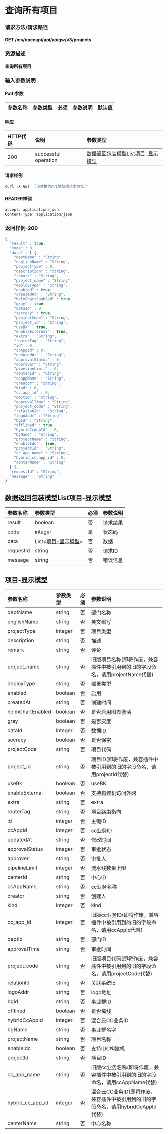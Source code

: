 # 查询所有项目

### 请求方法/请求路径

#### GET  /ms/openapi/api/apigw/v3/projects

### 资源描述

#### 查询所有项目

### 输入参数说明

#### Path参数

| 参数名称 | 参数类型 | 必须 | 参数说明 | 默认值 |
| :--- | :--- | :--- | :--- | :--- |


#### 响应

| HTTP代码 | 说明 | 参数类型 |
| :--- | :--- | :--- |
| 200 | successful operation | [数据返回包装模型List项目-显示模型](query-all-items.md) |

#### 请求样例

```javascript
curl -X GET '[请替换为API地址栏请求地址]'
```

#### HEADER样例

```javascript
accept: application/json
Content-Type: application/json
```

### 返回样例-200

```javascript
{
  "result" : true,
  "code" : 0,
  "data" : [ {
    "deptName" : "String",
    "englishName" : "String",
    "projectType" : 0,
    "description" : "String",
    "remark" : "String",
    "project_name" : "String",
    "deployType" : "String",
    "enabled" : true,
    "createdAt" : "String",
    "helmChartEnabled" : true,
    "gray" : true,
    "dataId" : 0,
    "secrecy" : true,
    "projectCode" : "String",
    "project_id" : "String",
    "useBk" : true,
    "enableExternal" : true,
    "extra" : "String",
    "routerTag" : "String",
    "id" : 0,
    "ccAppId" : 0,
    "updatedAt" : "String",
    "approvalStatus" : 0,
    "approver" : "String",
    "pipelineLimit" : 0,
    "centerId" : "String",
    "ccAppName" : "String",
    "creator" : "String",
    "kind" : 0,
    "cc_app_id" : 0,
    "deptId" : "String",
    "approvalTime" : "String",
    "project_code" : "String",
    "relationId" : "String",
    "logoAddr" : "String",
    "bgId" : "String",
    "offlined" : true,
    "hybridCcAppId" : 0,
    "bgName" : "String",
    "projectName" : "String",
    "enableIdc" : true,
    "projectId" : "String",
    "cc_app_name" : "String",
    "hybrid_cc_app_id" : 0,
    "centerName" : "String"
  } ],
  "requestId" : "String",
  "message" : "String"
}
```

## 数据返回包装模型List项目-显示模型

| 参数名称 | 参数类型 | 必须 | 参数说明 |
| :--- | :--- | :--- | :--- |
| result | boolean | 否 | 请求结果 |
| code | integer | 是 | 状态码 |
| data | List&lt;[项目-显示模型](query-all-items.md)&gt; | 否 | 数据 |
| requestId | string | 否 | 请求ID |
| message | string | 否 | 错误信息 |

## 项目-显示模型

| 参数名称 | 参数类型 | 必须 | 参数说明 |
| :--- | :--- | :--- | :--- |
| deptName | string | 否 | 部门名称 |
| englishName | string | 否 | 英文缩写 |
| projectType | integer | 否 | 项目类型 |
| description | string | 否 | 描述 |
| remark | string | 否 | 评论 |
| project\_name | string | 否 | 旧版项目名称\(即将作废，兼容插件中被引用到的旧的字段命名，请用projectName代替\) |
| deployType | string | 否 | 部署类型 |
| enabled | boolean | 否 | 启用 |
| createdAt | string | 否 | 创建时间 |
| helmChartEnabled | boolean | 否 | 是否启用图表激活 |
| gray | boolean | 否 | 是否灰度 |
| dataId | integer | 否 | 数据ID |
| secrecy | boolean | 否 | 是否保密 |
| projectCode | string | 否 | 项目代码 |
| project\_id | string | 否 | 项目ID\(即将作废，兼容插件中被引用到的旧的字段命名，请用projectId代替\) |
| useBk | boolean | 否 | useBK |
| enableExternal | boolean | 否 | 支持构建机访问外网 |
| extra | string | 否 | extra |
| routerTag | string | 否 | 项目路由指向 |
| id | integer | 否 | 主键ID |
| ccAppId | integer | 否 | cc业务ID |
| updatedAt | string | 否 | 修改时间 |
| approvalStatus | integer | 否 | 审批状态 |
| approver | string | 否 | 审批人 |
| pipelineLimit | integer | 否 | 流水线数量上限 |
| centerId | string | 否 | 中心ID |
| ccAppName | string | 否 | cc业务名称 |
| creator | string | 否 | 创建人 |
| kind | integer | 否 | kind |
| cc\_app\_id | integer | 否 | 旧版cc业务ID\(即将作废，兼容插件中被引用到的旧的字段命名，请用ccAppId代替\) |
| deptId | string | 否 | 部门ID |
| approvalTime | string | 否 | 审批时间 |
| project\_code | string | 否 | 旧版项目代码\(即将作废，兼容插件中被引用到的旧的字段命名，请用projectCode代替\) |
| relationId | string | 否 | 关联系统Id |
| logoAddr | string | 否 | logo地址 |
| bgId | string | 否 | 事业群ID |
| offlined | boolean | 否 | 是否离线 |
| hybridCcAppId | integer | 否 | 混合云CC业务ID |
| bgName | string | 否 | 事业群名字 |
| projectName | string | 否 | 项目名称 |
| enableIdc | boolean | 否 | 支持IDC构建机 |
| projectId | string | 否 | 项目ID |
| cc\_app\_name | string | 否 | 旧版cc业务名称\(即将作废，兼容插件中被引用到的旧的字段命名，请用ccAppName代替\) |
| hybrid\_cc\_app\_id | integer | 否 | 混合云CC业务ID\(即将作废，兼容插件中被引用到的旧的字段命名，请用hybridCcAppId代替\) |
| centerName | string | 否 | 中心名称 |

